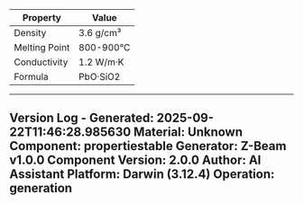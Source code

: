 | Property | Value |
|----------|-------|
| Density | 3.6 g/cm³ |
| Melting Point | 800-900°C |
| Conductivity | 1.2 W/m·K |
| Formula | PbO·SiO2 |


---
Version Log - Generated: 2025-09-22T11:46:28.985630
Material: Unknown
Component: propertiestable
Generator: Z-Beam v1.0.0
Component Version: 2.0.0
Author: AI Assistant
Platform: Darwin (3.12.4)
Operation: generation
---